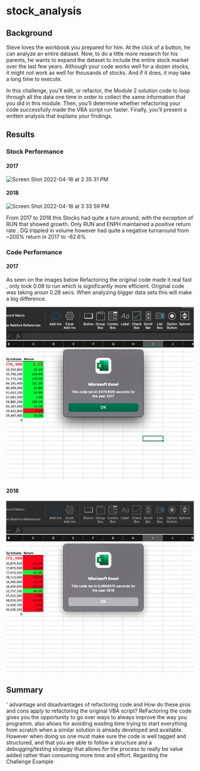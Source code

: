 # stock_analysis
## Background

Steve loves the workbook you prepared for him. At the click of a button, he can analyze an entire dataset. Now, to do a little more research for his parents, he wants to expand the dataset to include the entire stock market over the last few years. Although your code works well for a dozen stocks, it might not work as well for thousands of stocks. And if it does, it may take a long time to execute.

In this challenge, you’ll edit, or refactor, the Module 2 solution code to loop through all the data one time in order to collect the same information that you did in this module. Then, you’ll determine whether refactoring your code successfully made the VBA script run faster. Finally, you’ll present a written analysis that explains your findings.

## Results 

### Stock Performance 

#### 2017
<img width="232" alt="Screen Shot 2022-04-16 at 3 35 31 PM" src="https://user-images.githubusercontent.com/102937320/163693316-e0130e1d-0512-433e-995c-f10f2ac98d2f.png">

#### 2018
<img width="232" alt="Screen Shot 2022-04-16 at 3 33 59 PM" src="https://user-images.githubusercontent.com/102937320/163693280-b7e2388e-466c-4033-bed0-b98bfde7439f.png">

From 2017 to 2018 this Stocks had quite a turn around, with the exception of  RUN that showed growth. Only RUN and ENPH maintained a positive return rate . 
DQ trippled in volume however had quite a negative turnaround from ~200% return in 2017 to -62.6% 

### Code Performance

#### 2017

As seen on the images below Refactoring the original code made it real fast , only took 0.08 to run which is significantly more efficient. Original code was taking aroun 0.28 secs. When analyzing bigger data sets this will make a big difference. 


![VBA_Challenge_2017](https://raw.githubusercontent.com/adri188/stock_analysis/864dcfa55c7a07805932b52d470aaa5c9e3274ca/Resources/VBA_Challenge_2017.png)

#### 2018

![VBA_Challenge_2018](https://raw.githubusercontent.com/adri188/stock_analysis/864dcfa55c7a07805932b52d470aaa5c9e3274ca/Resources/VBA_Challenge_2018.png)


## Summary
' advantage and disadvantages of refactoring code and How do these pros and cons apply to refactoring the original VBA script?
ReFactoring the code gives you the opportunity to go over ways to always improve the way you programm, also allows for avoiding wasting time trying to start everything from scratch when a similar solution is already developed and available. However when doing so one must make sure the code is well tagged and structured, and that you are able to follow a structure and a debugging/testing strategy that allows for the process to really be value added rather than consuming more time and effort. 
Regarding the Challenge Example 
